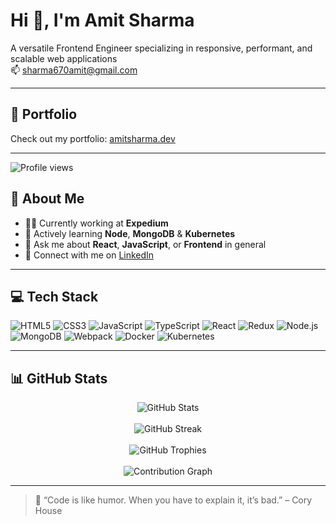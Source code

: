 
# Hi 👋, I'm Amit Sharma

A versatile Frontend Engineer specializing in responsive, performant, and scalable web applications  
📫 sharma670amit@gmail.com  

---

## 📂 Portfolio

Check out my portfolio: [amitsharma.dev](https://amitsharma2748.github.io/)

---

![Profile views](https://komarev.com/ghpvc/?username=amitsharma2748&style=flat-square)

## 🚀 About Me
- 👨‍💻 Currently working at **Expedium**  
- 🌱 Actively learning **Node**, **MongoDB** & **Kubernetes**  
- 💬 Ask me about **React**, **JavaScript**, or **Frontend** in general  
- 🔗 Connect with me on [LinkedIn](https://www.linkedin.com/in/amit-sharma-071654158/)  

---

## 💻 Tech Stack

![HTML5](https://img.shields.io/badge/HTML5-E34F26?style=flat-square&logo=html5&logoColor=white)
![CSS3](https://img.shields.io/badge/CSS3-1572B6?style=flat-square&logo=css3&logoColor=white)
![JavaScript](https://img.shields.io/badge/JavaScript-F7DF1E?style=flat-square&logo=javascript&logoColor=black)
![TypeScript](https://img.shields.io/badge/TypeScript-3178C6?style=flat-square&logo=typescript&logoColor=white)
![React](https://img.shields.io/badge/React-20232A?style=flat-square&logo=react&logoColor=61DAFB)
![Redux](https://img.shields.io/badge/Redux-764ABC?style=flat-square&logo=redux&logoColor=white)
![Node.js](https://img.shields.io/badge/Node.js-339933?style=flat-square&logo=nodedotjs&logoColor=white)
![MongoDB](https://img.shields.io/badge/MongoDB-4EA94B?style=flat-square&logo=mongodb&logoColor=white)
![Webpack](https://img.shields.io/badge/Webpack-8DD6F9?style=flat-square&logo=webpack&logoColor=black)
![Docker](https://img.shields.io/badge/Docker-2496ED?style=flat-square&logo=docker&logoColor=white)
![Kubernetes](https://img.shields.io/badge/Kubernetes-326CE5?style=flat-square&logo=kubernetes&logoColor=white)

---

## 📊 GitHub Stats

<p align="center">
  <img src="https://github-readme-stats.vercel.app/api?username=amitsharma2748&show_icons=true&theme=react&hide_border=true" alt="GitHub Stats" />
  <br/><br/>
  <img src="https://github-readme-streak-stats.herokuapp.com?user=amitsharma2748&theme=react-dark&hide_border=true" alt="GitHub Streak" />
  <br/><br/>
  <img src="https://github-profile-trophy.vercel.app/?username=amitsharma2748&theme=react-dark" alt="GitHub Trophies" />
  <br/><br/>
  <img src="https://github-readme-activity-graph.vercel.app/graph?username=amitsharma2748&theme=react-dark" alt="Contribution Graph" />
</p>

---

> 💬 “Code is like humor. When you have to explain it, it’s bad.” – Cory House
